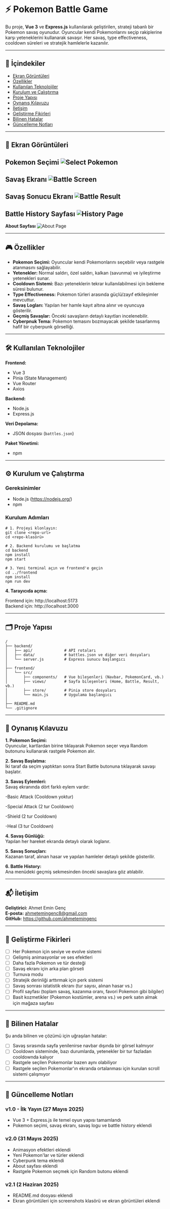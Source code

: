 # ⚡ Pokemon Battle Game

Bu proje, **Vue 3** ve **Express.js** kullanılarak geliştirilen, strateji tabanlı bir Pokemon savaş oyunudur. Oyuncular kendi Pokemonlarını seçip rakiplerine karşı yeteneklerini kullanarak savaşır. Her savaş, type effectiveness, cooldown süreleri ve stratejik hamlelerle kazanılır.

---

## 📌 İçindekiler
- [Ekran Görüntüleri](#-ekran-görüntüleri)
- [Özellikler](#özellikler)
- [Kullanılan Teknolojiler](#kullanılan-teknolojiler)
- [Kurulum ve Çalıştırma](#kurulum-ve-çalıştırma)
- [Proje Yapısı](#proje-yapısı)
- [Oynanış Kılavuzu](#oynanış-kılavuzu)
- [İletişim](#iletişim)
- [Geliştirme Fikirleri](#-geliştirme-fikirleri)
- [Bilinen Hatalar](#-bilinen-hatalar)
- [Güncelleme Notları](#-güncelleme-notları)

---

## 📸 Ekran Görüntüleri

**Pokemon Seçimi**
![Select Pokemon](screenshots/select-pokemon.png)
---
**Savaş Ekranı**
![Battle Screen](screenshots/battle-screen.png)
---
**Savaş Sonucu Ekranı**
![Battle Result](screenshots/battle-result.png)
---
**Battle History Sayfası**
![History Page](screenshots/history-page.png)
---
**About Sayfası**
![About Page](screenshots/about-page.png)

---

## 🎮 Özellikler

- **Pokemon Seçimi:** Oyuncular kendi Pokemonlarını seçebilir veya rastgele atanmasını sağlayabilir.
- **Yetenekler:** Normal saldırı, özel saldırı, kalkan (savunma) ve iyileştirme yetenekleri sunar.
- **Cooldown Sistemi:** Bazı yeteneklerin tekrar kullanılabilmesi için bekleme süresi bulunur.
- **Type Effectiveness:** Pokemon türleri arasında güçlü/zayıf etkileşimler mevcuttur.
- **Savaş Logları:** Yapılan her hamle kayıt altına alınır ve oyuncuya gösterilir.
- **Geçmiş Savaşlar:** Önceki savaşların detaylı kayıtları incelenebilir.
- **Cyberpnuk Tema:** Pokemon temasını bozmayacak şekilde tasarlanmış hafif bir cyberpunk görselliği.

---

## 🛠️ Kullanılan Teknolojiler

**Frontend:**
- Vue 3
- Pinia (State Management)
- Vue Router
- Axios

**Backend:**
- Node.js
- Express.js

**Veri Depolama:**
- JSON dosyası (`battles.json`)

**Paket Yönetimi:**
- npm

---

## ⚙️ Kurulum ve Çalıştırma

### Gereksinimler

- Node.js (https://nodejs.org/)
- npm

### Kurulum Adımları
```
# 1. Projeyi klonlayın:
git clone <repo-url>
cd <repo-klasörü>

# 2. Backend kurulumu ve başlatma
cd backend
npm install
npm start

# 3. Yeni terminal açın ve frontend'e geçin
cd ../frontend
npm install
npm run dev
```
**4. Tarayıcıda açma:**

Frontend için: http://localhost:5173  
Backend için: http://localhost:3000

---

## 🗂️ Proje Yapısı
```
/
├── backend/
│   ├── api/              # API rotaları
│   ├── data/             # battles.json ve diğer veri dosyaları
│   └── server.js         # Express sunucu başlangıcı
│
├── frontend/
│   └── src/
│       ├── components/   # Vue bileşenleri (Navbar, PokemonCard, vb.)
│       ├── views/        # Sayfa bileşenleri (Home, Battle, Result, vb.)
│       ├── store/        # Pinia store dosyaları
│       └── main.js       # Uygulama başlangıcı
│
├── README.md
└── .gitignore
```

---

## 📘 Oynanış Kılavuzu
**1. Pokemon Seçimi:**  
Oyuncular, kartlardan birine tıklayarak Pokemon seçer veya Random butonunu kullanarak rastgele Pokemon alır.

**2. Savaş Başlatma:**  
İki taraf da seçim yaptıktan sonra Start Battle butonuna tıklayarak savaşı başlatır.

**3. Savaş Eylemleri:**  
Savaş ekranında dört farklı eylem vardır:

-Basic Attack (Cooldown yoktur)

-Special Attack (2 tur Cooldown)

-Shield (2 tur Cooldown)

-Heal (3 tur Cooldown)

**4. Savaş Günlüğü:**  
Yapılan her hareket ekranda detaylı olarak loglanır.

**5. Savaş Sonuçları:**  
Kazanan taraf, alınan hasar ve yapılan hamleler detaylı şekilde gösterilir.

**6. Battle History:**  
Ana menüdeki geçmiş sekmesinden önceki savaşlara göz atılabilir.

---

## 📬 İletişim
**Geliştirici:** Ahmet Emin Genç  
**E-posta:** ahmetemingenc8@gmail.com  
**GitHub:** https://github.com/ahmetemingenc

---

## 🎯 Geliştirme Fikirleri

- [ ] Her Pokemon için seviye ve evolve sistemi
- [ ] Gelişmiş animasyonlar ve ses efektleri
- [ ] Daha fazla Pokemon ve tür desteği
- [ ] Savaş ekranı için arka plan görseli
- [ ] Turnuva modu
- [ ] Stratejik derinliği arttırmak için perk sistemi
- [ ] Savaş sonrası istatistik ekranı (tur sayısı, alınan hasar vs.)
- [ ] Profil sayfası (toplam savaş, kazanma oranı, favori Pokemon gibi bilgiler)
- [ ] Basit kozmetikler (Pokemon kostümler, arena vs.) ve perk satın almak için mağaza sayfası

---

## 🐞 Bilinen Hatalar

Şu anda bilinen ve çözümü için uğraşılan hatalar:

- [ ] Savaş sırasında sayfa yenilenirse navbar dışında bir görsel kalmıyor
- [ ] Cooldown sisteminde, bazı durumlarda, yetenekler bir tur fazladan cooldownda kalıyor
- [ ] Rastgele seçilen Pokemonlar bazen aynı olabiliyor
- [ ] Rastgele seçilen Pokemonlar'ın ekranda ortalanması için kurulan scroll sistemi çalışmıyor

---

## 📌 Güncelleme Notları

### v1.0 - İlk Yayın (27 Mayıs 2025)
- Vue 3 + Express.js ile temel oyun yapısı tamamlandı
- Pokemon seçimi, savaş ekranı, savaş logu ve battle history eklendi

### v2.0 (31 Mayıs 2025)
- Animasyon efektleri eklendi
- Yeni Pokemon'lar ve türler eklendi
- Cyberpunk tema eklendi
- About sayfası eklendi
- Rastgele Pokemon seçmek için Random butonu eklendi

### v2.1 (2 Haziran 2025)
- README.md dosyası eklendi
- Ekran görüntüleri için screenshots klasörü ve ekran görüntüleri eklendi
